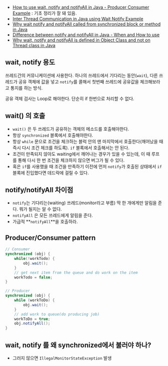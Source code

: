* [How to use wait, notify and notifyAll in Java - Producer Consumer Example](http://javarevisited.blogspot.kr/2015/07/how-to-use-wait-notify-and-notifyall-in.html) : 기초 정리가 잘 돼 있음.
* [Inter Thread Communication in Java using Wait Notify Example](http://javarevisited.blogspot.kr/2013/12/inter-thread-communication-in-java-wait-notify-example.html)
* [Why wait notify and notifyAll called from synchronized block or method in Java](http://javarevisited.blogspot.kr/2011/05/wait-notify-and-notifyall-in-java.html)
* [Difference between notify and notifyAll in Java - When and How to use](http://javarevisited.blogspot.kr/2012/10/difference-between-notify-and-notifyall-java-example.html)
* [Why wait, notify and notifyAll is defined in Object Class and not on Thread class in Java](http://javarevisited.blogspot.kr/2012/02/why-wait-notify-and-notifyall-is.html)

## wait, notify 용도
쓰레드간의 커뮤니케이션에 사용한다. 하나의 쓰레드에서 기다리는 동안(`wait`), 다른 쓰레드가 공유 객체에 값을 넣고 `notify`를 콜해서 첫번째 쓰레드에 공유값을 체크해보라고 통지를 하는 방식.

공유 객체 검사는 Loop로 해야한다. 단순히 if 한번으로 처리할 수 없다.

## wait() 의 호출
* `wait()` 은 두 쓰레드가 공유하는 객체의 메소드를 호출해야한다.
* 항상 `synchronized` 블록에서 호출해야한다.
* 항상 `while` 문으로 조건을 체크하는 블럭 안의 맨 마지막에서 호출한다(깨어났을 때 즉시 다시 조건 체크를 하도록). `if` 블록에서 호출해서는 안 된다.
* 조건이 만족되지 않아도 waiting에서 깨어나는 경우가 있을 수 있는데, 이 때 루프를 통해 다시 한 번 조건을 체크하지 않으면 버그가 될 수 있다.
* 혹은 `if`를 사용했을 때 조건을 만족하기 이전에 먼저 `notify`가 호출된 상태에서 `if` 블록에 진입했다면 데드락에 걸릴 수 있다.

## notify/notifyAll 차이점
* `notify`는 기다리는(waiting) 쓰레드(monitor라고 부름) 딱 한 개에게만 알림을 준다. 뭐가 될지는 알 수 없다.
* `notifyAll` 은 모든 쓰레드에게 알림을 준다.
* 가급적 **`notifyAll`**을 호출하라.

## Producer/Consumer pattern
```java
// Consumer
synchronized (obj) {
    while(!workTodo) {
        obj.wait();
    }
    // get next item from the queue and do work on the item
    workTodo = false;
}

// Producer
synchronized (obj) {
    while (workToDo) {
        obj.wait();
    }
    // add work to queue(do producing job)
    workToDo = true;
    obj.notifyAll();
}
```

## wait, notify 를 왜 synchronized에서 불러야 하나?
* 그러지 않으면 `IllegalMonitorStateException` 발생
